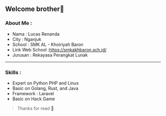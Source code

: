 ## Welcome **brother**👋
### About Me :
- Nama    : Lucas Renanda
- City    : Nganjuk
- School  : SMK AL - Khoiriyah Baron
- Link Web School :https://smkakhbaron.sch.id/
- Jurusan : Rekayasa Perangkat Lunak
___
### Skills :
- Expert on Python PHP and Linux
- Basic on Golang, Rust, and Java 
- Framework : Laravel
- Basic on Hack Game


>  Thanks for read 🙏 

